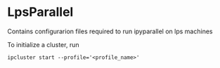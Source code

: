 # LpsParallel
Contains configurarion files required to run ipyparallel on lps machines 

To initialize a cluster, run

```
ipcluster start --profile='<profile_name>'
```
